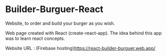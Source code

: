 # Builder-Burguer-React

Website, to order and build your burger as you wish.

Web page created with React (create-react-app). 
The idea behind this app was to learn react concepts.

Website URL : (Firebase hosting)https://react-builder-burguer.web.app/